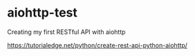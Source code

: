 # aiohttp-test
Creating my first RESTful API with aiohttp

https://tutorialedge.net/python/create-rest-api-python-aiohttp/
